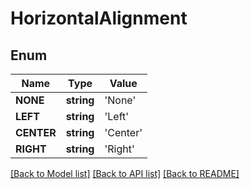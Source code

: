 # HorizontalAlignment

## Enum
Name | Type | Value
------------ | ------------- | -------------
**NONE** | **string** | 'None'
**LEFT** | **string** | 'Left'
**CENTER** | **string** | 'Center'
**RIGHT** | **string** | 'Right'


[[Back to Model list]](../README.md#documentation-for-models) [[Back to API list]](../README.md#documentation-for-api-endpoints) [[Back to README]](../README.md)


